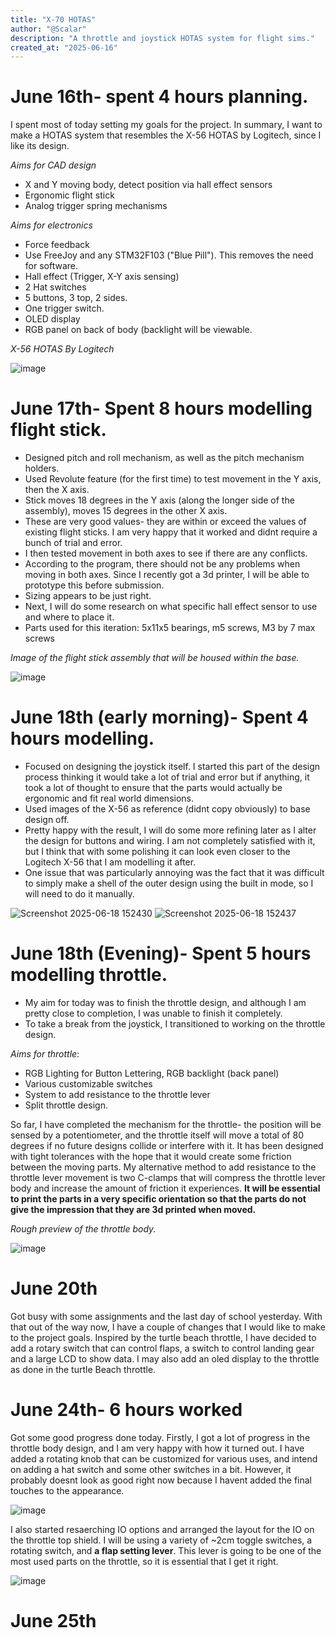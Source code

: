 ```yaml
---
title: "X-70 HOTAS"
author: "@Scalar"
description: "A throttle and joystick HOTAS system for flight sims."
created_at: "2025-06-16"
---
```


# June 16th- spent 4 hours planning. 
I spent most of today setting my goals for the project. In summary, I want to make a HOTAS system that resembles the X-56 HOTAS by Logitech, since I like its design. 

_Aims for CAD design_
- X and Y moving body, detect position via hall effect sensors
- Ergonomic flight stick
- Analog trigger spring mechanisms

_Aims for electronics_
- Force feedback
- Use FreeJoy and any STM32F103 ("Blue Pill"). This removes the need for software. 
- Hall effect (Trigger, X-Y axis sensing)
- 2 Hat switches
- 5 buttons, 3 top, 2 sides. 
- One trigger switch. 
- OLED display
- RGB panel on back of body (backlight will be viewable.

_X-56 HOTAS By Logitech_

![image](https://github.com/user-attachments/assets/8391991c-c408-4dea-9342-47d88dbdc711)

  
# June 17th- Spent 8 hours modelling flight stick.

- Designed pitch and roll mechanism, as well as the pitch mechanism holders. 
- Used Revolute feature (for the first time) to test movement in the Y axis, then the X axis. 
- Stick moves 18 degrees in the Y axis (along the longer side of the assembly), moves 15 degrees in the other X axis. 
- These are very good values- they are within or exceed the values of existing flight sticks. I am very happy that it worked and didnt require a bunch of trial and error. 
- I then tested movement in both axes to see if there are any conflicts. 
- According to the program, there should not be any problems when moving in both axes. Since I recently got a 3d printer, I will be able to prototype this before submission. 
- Sizing appears to be just right.
- Next, I will do some research on what specific hall effect sensor to use and where to place it. 
- Parts used for this iteration: 5x11x5 bearings, m5 screws, M3 by 7 max screws

_Image of the flight stick assembly that will be housed within the base._

![image](https://github.com/user-attachments/assets/118a3032-863b-4adc-beba-3a4ecb55e757)

# June 18th (early morning)- Spent 4 hours modelling. 

- Focused on designing the joystick itself. I started this part of the design process thinking it would take a lot of trial and error but if anything, it took a lot of thought to ensure that the parts would actually be ergonomic and fit real world dimensions.
- Used images of the X-56 as reference (didnt copy obviously) to base design off.
- Pretty happy with the result, I will do some more refining later as I alter the design for buttons and wiring. I am not completely satisfied with it, but I think that with some polishing it can look even closer to the Logitech X-56 that I am modelling it after. 
- One issue that was particularly annoying was the fact that it was difficult to simply make a shell of the outer design using the built in mode, so I will need to do it manually. 

![Screenshot 2025-06-18 152430](https://github.com/user-attachments/assets/90831db2-b497-4572-a511-8507b115e62f)
![Screenshot 2025-06-18 152437](https://github.com/user-attachments/assets/9efcb7ef-1b0a-4a72-bbda-8dc92de15e4b)

# June 18th (Evening)- Spent 5 hours modelling throttle.

- My aim for today was to finish the throttle design, and although I am pretty close to completion, I was unable to finish it completely. 
- To take a break from the joystick, I transitioned to working on the throttle design. 

_Aims for throttle_:
- RGB Lighting for Button Lettering, RGB backlight (back panel) 
- Various customizable switches
- System to add resistance to the throttle lever
- Split throttle design.

So far, I have completed the mechanism for the throttle- the position will be sensed by a potentiometer, and the throttle itself will move a total of 80 degrees if no future designs collide or interfere with it. It has been designed with tight tolerances with the hope that it would create some friction between the moving parts. My alternative method to add resistance to the throttle lever movement is two C-clamps that will compress the throttle lever body and increase the amount of friction it experiences. **It will be essential to print the parts in a very specific orientation so that the parts do not give the impression that they are 3d printed when moved.**

_Rough preview of the throttle body._

![image](https://github.com/user-attachments/assets/bdc15427-2ef7-4efe-bafa-80576de4d901)

# June 20th

Got busy with some assignments and the last day of school yesterday. With that out of the way now, I have a couple of changes that I would like to make to the project goals. Inspired by the turtle beach throttle, I have decided to add a rotary switch that can control flaps, a switch to control landing gear and a large LCD to show data. I may also add an oled display to the throttle as done in the turtle Beach throttle.

# June 24th- 6 hours worked 

Got some good progress done today. Firstly, I got a lot of progress in the throttle body design, and I am very happy with how it turned out. I have added a rotating knob that can be customized for various uses, and intend on adding a hat switch and some other switches in a bit. However, it probably doesnt look as good right now because I havent added the final touches to the appearance. 

![image](https://github.com/user-attachments/assets/8ce89e6f-b4d9-473f-8585-e2a95e146b34)


I also started resaerching IO options and arranged the layout for the IO on the throttle top shield. I will be using a variety of ~2cm toggle switches, a rotating switch, and **a flap setting lever**. This lever is going to be one of the most used parts on the throttle, so it is essential that I get it right.  

![image](https://github.com/user-attachments/assets/0a9fcdc6-da57-4854-a1c9-71503073a66d)

# June 25th
